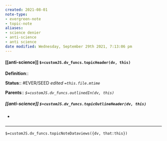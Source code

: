 ```yaml
---
created: 2021-08-01
note-type:
- evergreen-note
- topic-note
aliases:
- science denier
- anti-science
- anti science
date modified: Wednesday, September 29th 2021, 7:13:06 pm
---
```


#### [[anti-science]] `$=customJS.dv_funcs.topicHeader(dv, this)`

**Definition**::

**Status**:: #EVER/SEED
*edited `=this.file.mtime`*

**Parents**:: 
*`$=customJS.dv_funcs.outlinedIn(dv, this)`*

##### [[anti-science]] `$=customJS.dv_funcs.topicOutlineHeader(dv, this)`

-

### <hr class="dataviews"/>

`$=customJS.dv_funcs.topicNoteDataviews({dv, that:this})`

